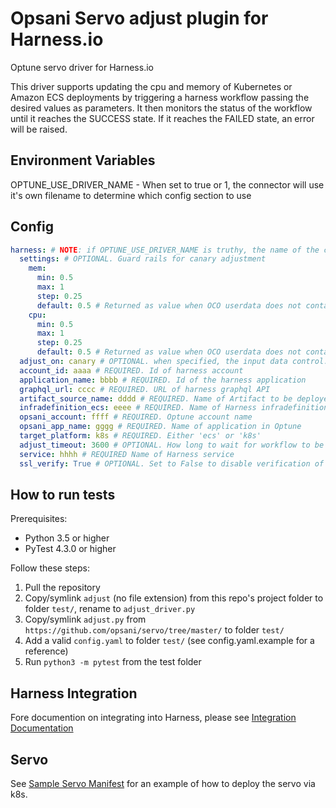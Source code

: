 # Opsani Servo adjust plugin for Harness.io

Optune servo driver for Harness.io

This driver supports updating the cpu and memory of Kubernetes or Amazon ECS deployments by triggering a harness workflow passing the desired values as parameters. It then monitors the status of the workflow until it reaches the SUCCESS state. If it reaches the FAILED state, an error will be raised.

## Environment Variables

OPTUNE_USE_DRIVER_NAME - When set to true or 1, the connector will use it's own filename to determine which config section to use

## Config

```yaml
harness: # NOTE: if OPTUNE_USE_DRIVER_NAME is truthy, the name of the connector file will be used instead, eg "adjust"
  settings: # OPTIONAL. Guard rails for canary adjustment
    mem:
      min: 0.5
      max: 1
      step: 0.25
      default: 0.5 # Returned as value when OCO userdata does not contain value for memory
    cpu:
      min: 0.5
      max: 1
      step: 0.25
      default: 0.5 # Returned as value when OCO userdata does not contain value for cpu
  adjust_on: canary # OPTIONAL. when specified, the input data control.userdata.deploy_to must match the value configured here
  account_id: aaaa # REQUIRED. Id of harness account
  application_name: bbbb # REQUIRED. Id of the harness application
  graphql_url: cccc # REQUIRED. URL of harness graphql API
  artifact_source_name: dddd # REQUIRED. Name of Artifact to be deployed
  infradefinition_ecs: eeee # REQUIRED. Name of Harness infradefinition_ecs
  opsani_account: ffff # REQUIRED. Optune account name
  opsani_app_name: gggg # REQUIRED. Name of application in Optune
  target_platform: k8s # REQUIRED. Either 'ecs' or 'k8s'
  adjust_timeout: 3600 # OPTIONAL. How long to wait for workflow to be in SUCCESS or FAILED status
  service: hhhh # REQUIRED Name of Harness service
  ssl_verify: True # OPTIONAL. Set to False to disable verification of graphql API ssl verification
```

## How to run tests

Prerequisites:

* Python 3.5 or higher
* PyTest 4.3.0 or higher

Follow these steps:

1. Pull the repository
1. Copy/symlink `adjust` (no file extension) from this repo's project folder to folder `test/`, rename to `adjust_driver.py`
1. Copy/symlink `adjust.py` from `https://github.com/opsani/servo/tree/master/` to folder `test/`
1. Add a valid `config.yaml` to folder `test/` (see config.yaml.example for a reference)
1. Run `python3 -m pytest` from the test folder

## Harness Integration

Fore documention on integrating into Harness, please see [Integration Documentation](doc/README.md)

## Servo

See [Sample Servo Manifest](doc/servo.yaml.example) for an example of how to deploy the servo via k8s.
